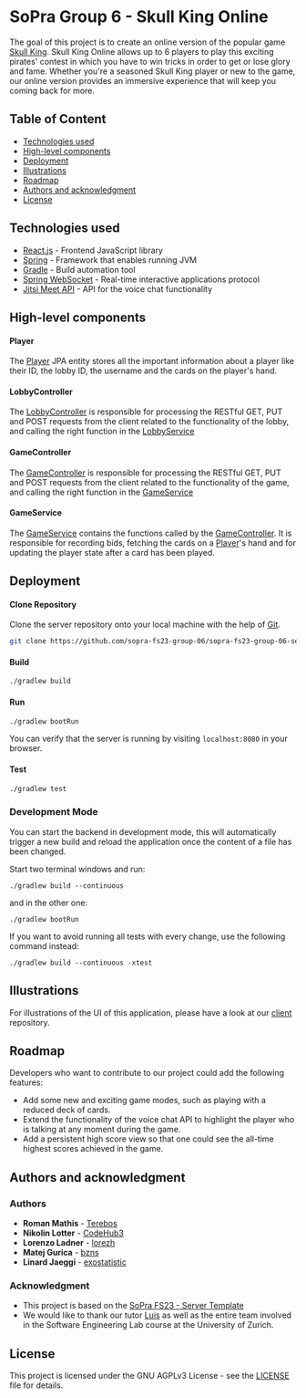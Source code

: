 # SoPra Group 6 - Skull King Online
The goal of this project is to create an online version of the popular game [Skull King](https://www.grandpabecksgames.com/products/skull-king). Skull King
Online allows up to 6 players to play this exciting pirates' contest in which you have to win tricks in order to get or lose glory and fame.
Whether you're a seasoned Skull King player or new to the game, our online version provides an immersive experience that will keep you coming back for more.

## Table of Content

- [Technologies used](#technologies-used)
- [High-level components](#high-level-components)
- [Deployment](#deployment)
- [Illustrations](#illustrations)
- [Roadmap](#roadmap)
- [Authors and acknowledgment](#authors-and-acknowledgment)
- [License](#license)

## Technologies used
* [React.js](https://react.dev/) - Frontend JavaScript library
* [Spring](https://spring.io/projects/spring-framework) - Framework that enables running JVM
* [Gradle](https://gradle.org/) - Build automation tool
* [Spring WebSocket](https://docs.spring.io/spring-framework/docs/current/reference/html/web.html#websocket) - Real-time interactive applications protocol
* [Jitsi Meet API](https://jitsi.github.io/handbook/docs/dev-guide/dev-guide-react-sdk) - API for the voice chat functionality

## High-level components

#### Player
The [Player](https://github.com/sopra-fs23-group-06/sopra-fs23-group-06-server/blob/main/src/main/java/ch/uzh/ifi/hase/soprafs23/entity/Player.java) JPA entity stores all the important information about a player like their ID, the lobby ID, the username and the cards on the player's hand.

#### LobbyController
The [LobbyController](https://github.com/sopra-fs23-group-06/sopra-fs23-group-06-server/blob/main/src/main/java/ch/uzh/ifi/hase/soprafs23/controller/LobbyController.java) is responsible for processing the RESTful GET, PUT and POST requests from the client related to the functionality of the lobby, and calling the right function in the [LobbyService](https://github.com/sopra-fs23-group-06/sopra-fs23-group-06-server/blob/main/src/main/java/ch/uzh/ifi/hase/soprafs23/service/LobbyService.java)

#### GameController
The [GameController](https://github.com/sopra-fs23-group-06/sopra-fs23-group-06-server/blob/main/src/main/java/ch/uzh/ifi/hase/soprafs23/controller/GameController.java) is responsible for processing the RESTful GET, PUT and POST requests from the client related to the functionality of the game, and calling the right function in the [GameService](https://github.com/sopra-fs23-group-06/sopra-fs23-group-06-server/blob/main/src/main/java/ch/uzh/ifi/hase/soprafs23/service/GameService.java)

#### GameService
The [GameService](https://github.com/sopra-fs23-group-06/sopra-fs23-group-06-server/blob/main/src/main/java/ch/uzh/ifi/hase/soprafs23/service/GameService.java) contains the functions called by the [GameController](https://github.com/sopra-fs23-group-06/sopra-fs23-group-06-server/blob/main/src/main/java/ch/uzh/ifi/hase/soprafs23/controller/GameController.java). It is responsible for recording bids, fetching the cards on a [Player](https://github.com/sopra-fs23-group-06/sopra-fs23-group-06-server/blob/main/src/main/java/ch/uzh/ifi/hase/soprafs23/entity/Player.java)'s hand and for updating the player state after a card has been played.

## Deployment

#### Clone Repository
Clone the server repository onto your local machine with the help of [Git](https://git-scm.com/downloads).
```bash 
git clone https://github.com/sopra-fs23-group-06/sopra-fs23-group-06-server.git
```

#### Build

```bash
./gradlew build
```

#### Run

```bash
./gradlew bootRun
```

You can verify that the server is running by visiting `localhost:8080` in your browser.

#### Test

```bash
./gradlew test
```

### Development Mode
You can start the backend in development mode, this will automatically trigger a new build and reload the application
once the content of a file has been changed.

Start two terminal windows and run:

`./gradlew build --continuous`

and in the other one:

`./gradlew bootRun`

If you want to avoid running all tests with every change, use the following command instead:

`./gradlew build --continuous -xtest`

## Illustrations
For illustrations of the UI of this application, please have a look at our [client](https://github.com/sopra-fs23-group-06/sopra-fs23-group-06-client) repository.


## Roadmap
Developers who want to contribute to our project could add the following features:
- Add some new and exciting game modes, such as playing with a reduced deck of cards.
- Extend the functionality of the voice chat API to highlight the player who is talking at any moment during the game.
- Add a persistent high score view so that one could see the all-time highest scores achieved in the game.

## Authors and acknowledgment
### Authors
* **Roman Mathis** - [Terebos](https://github.com/Terebos)
* **Nikolin Lotter** - [CodeHub3](https://github.com/CodeHub3)
* **Lorenzo Ladner** - [lorezh](https://github.com/lorezh)
* **Matej Gurica** - [bzns](https://github.com/bzns)
* **Linard Jaeggi** - [exostatistic](https://github.com/exostatistic)

### Acknowledgment
* This project is based on the [SoPra FS23 - Server Template](https://github.com/HASEL-UZH/sopra-fs23-template-server)
* We would like to thank our tutor [Luis](https://github.com/luis-tm) as well as the entire team involved in the Software Engineering Lab course at the University of Zurich.

## License
This project is licensed under the GNU AGPLv3 License - see the [LICENSE](https://github.com/sopra-fs23-group-06/sopra-fs23-group-06-server/blob/main/LICENSE) file for details.
